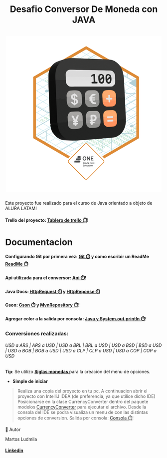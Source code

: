 <div align="center">
  <h1 align="center">
    Desafio Conversor De Moneda con JAVA
    <br />
    <br />
    <a>
      <img src="https://raw.githubusercontent.com/Ludmimar/DesafioConversorDeMoneda/main/Badge-Conversor.png" alt="Conversor">
    </a>
  </h1>
</div>

Este proyecto fue realizado para el curso de Java orientado a objeto de ALURA LATAM!

#### Trello del proyecto:  [Tablero de trello ⏱️](https://raw.githubusercontent.com/Ludmimar/DesafioConversorDeMoneda/main/Trello.jpg)!

# Documentacion
#### Configurando Git por primera vez:   [Git ⏱️](https://git-scm.com/book/es/v2/Inicio---Sobre-el-Control-de-Versiones-Configurando-Git-por-primera-vez) y como escribir un ReadMe [ReadMe ⏱️](https://www.aluracursos.com/blog/como-escribir-un-readme-increible-en-tu-github)

#### Api utilizada para el conversor:  [Api ⏱️](https://www.exchangerate-api.com/docs/java-currency-api)!

#### Java Docs:  [HttpRequest ⏱️](https://docs.oracle.com/en/java/javase/21/docs/api/java.net.http/java/net/http/HttpRequest.html) y [HttpReponse ⏱️](https://docs.oracle.com/en/java/javase/21/docs/api/java.net.http/java/net/http/HttpResponse.html)

#### Gson:  [Gson ⏱️](https://github.com/google/gson) y [MvnRepository ⏱️](https://mvnrepository.com/search?q=gson)!

#### Agregar color a la salida por consola:  [Java y System.out.println ⏱️](https://www.campusmvp.es/recursos/post/como-cambiar-los-colores-de-la-consola-con-java-y-system-out-println.aspx)!

### Conversiones realizadas:
###### USD a ARS | ARS a USD | USD a BRL | BRL a USD | USD a BSD | BSD a USD | USD a BOB | BOB a USD | USD a CLP | CLP a USD | USD a COP | COP a USD 

**Tip**: Se utilizo **[Siglas monedas ](https://www.exchangerate-api.com/docs/supported-currencies)** para la creacion del menu de opciones.

- **Simple de iniciar**

> Realiza una copia del proyecto en tu pc. 
> A continuacion abrir el proyecto con IntelliJ IDEA (de preferencia, ya que utilice dicho IDE)
> Posicionarse en la clase CurrencyConverter dentro del paquete modelos [CurrencyConverter](https://github.com/Ludmimar/DesafioConversorDeMoneda/blob/main/src/com/alura/desafioconversordemoneda/modelos/CurrencyConverter.java) para ejecutar el archivo.
> Desde la consola del IDE se podra visualiza un menu de con las distintas opciones de conversion.
> Salida por consola:  [Consola ⏱️](https://raw.githubusercontent.com/Ludmimar/DesafioConversorDeMoneda/main/Consola.jpg)!

📌 Autor

Martos Ludmila
#### [Linkedin](https://www.linkedin.com/in/ludmimar89/)
